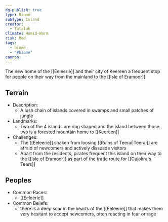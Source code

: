 ```yaml
---
dg-publish: true
type: Biome
subType: Island
creator:
  - Tataluk
Climate: Humid-Warm
risk: Med
tags:
  - biome
  - "#biome"
cannon:
---
```


The new home of the [[Eeleerie]] and their city of Keereen
a frequent stop for people on their way from the mainland to the [[Isle of Eramoor]]
## Terrain
- Description:
	-  A lush chain of islands covered in swamps and small patches of jungle
- Landmarks:
	- Two of the 4 islands are ring shaped and the island between those two is a forested mountain home to [[Keereen]]
- Challenges:
	- The [[Eeleerie]] shaken from loosing [[Ruins of Teerai|Teerai]] are afraid of newcomers and actively dissuade visitors
	- Apart from the residents, pirates frequent this island on their way to the [[Isle of Eramoor]] as part of the trade route for [[Cujokra's Tears]]
##  Peoples
- Common Races:
	- [[Eeleerie]]
- Common Beliefs:
	- there is a deep scar in the hearts of the [[Eeleerie]] that makes them very hesitant to accept newcomers, often reacting in fear or rage